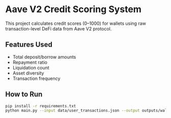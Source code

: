# Aave V2 Credit Scoring System

This project calculates credit scores (0–1000) for wallets using raw transaction-level DeFi data from Aave V2 protocol.

## Features Used
- Total deposit/borrow amounts
- Repayment ratio
- Liquidation count
- Asset diversity
- Transaction frequency

## How to Run
```bash
pip install -r requirements.txt
python main.py --input data/user_transactions.json --output outputs/wallet_scores.csv
